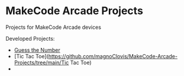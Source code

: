 # MakeCode Arcade Projects
 Projects for MakeCode Arcade devices
 
 Developed Projects:
 
- [Guess the Number](https://github.com/magnoClovis/MakeCode-Arcade-Projects/tree/main/Guess%20the%20Number)
- [Tic Tac Toe](https://github.com/magnoClovis/MakeCode-Arcade-Projects/tree/main/Tic Tac Toe)
-
